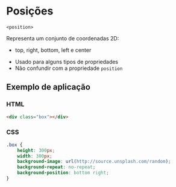 # Posições 

`<position>`

Representa um conjunto de coordenadas 2D:
- top, right, bottom, left e center

* Usado para alguns tipos de propriedades
* Não confundir com a propriedade `position`

## Exemplo de aplicação

### HTML
~~~html
<div class="box"></div>
~~~
### CSS
~~~CSS
.box {
    height: 300px;
    width: 300px;
    background-image: url(http://source.unsplash.com/random);
    background-repeat: no-repeat;
    background-position: bottom right;
}
~~~